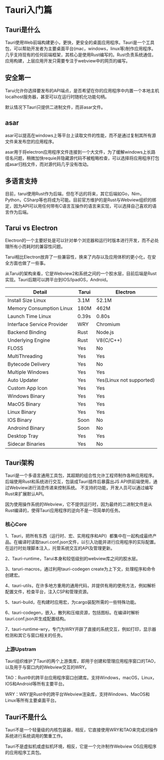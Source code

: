 # Tauri入门篇

## Tauri是什么

Tauri使用Web前端构建更小，更快，更安全的桌面应用程序。Tauri是一个工具包，可以帮助开发者为主要桌面平台(mac，windows，linux等)制作应用程序。几乎支持现有的任何前端框架，其核心是使用Rust编写的。Rust负责系统通信，应用构建，上层应用开发只需要专注于webview中的网页的编写。

## 安全第一

Tarui允许你选择要发布的API端点，是否希望在你的应用程序中内置一个本地主机localhost服务器，甚至可以在运行时随机化功能句柄。

默认情况下Tauri只提供二进制文件，而非asar文件。

## asar

asar可以提高在windows上等平台上读取文件的性能，而不是通过复制其所有源文件来发布您的应用程序。

asar用于将electron应用程序文件连接到一个大文件，为了缓解windows上长路径名问题，稍微加快requie并隐藏源代码不被粗略检查，可以选择将应用程序打包成asar归档文件，而对源代码几乎没有改动。

## 多语言支持

目前，tarui使用Rust作为后端，但在不远的将来，其它后端如Go，Nim，Python，CSharp等也将成为可能。目前官方维护的是Rust与Webview组织的绑定，因为API可以用任何带有C语言互操作的语言来实现，可以选择自己喜欢的语言作为后端。

## Tarui vs Electron

Electron的一个主要好处是可以针对单个浏览器和运行时版本进行开发，而不必处理所有小而耗时的兼容性问题。

Tarui相比Electron放弃了一些兼容性，换来了内存以及应用体积的更小化，在安全方面也做了一些事。

从Tarui的架构来看，它是Webview2和系统之间的一个胶水层，目前后端是Rust实现。Tauri后期可以跨平台到IOS/IpadOS，Android。

|    Detail     |    Tarui    |    Electron    |
| -------------| --------------| -------------|
| Install Size Linux | 3.1M        | 52.1M      |
| Memory Consumption Linux  | 180M  | 462M |
| Launch Time Linux | 0.39s | 0.80s |
| Interface Service Provider| WRY | Chromium|
| Backend Binding | Rust | Node.js |
| Underlying Engine | Rust | V8(C/C++) |
| FLOSS | Yes | No|
|MultiThreading|Yes|Yes|
|Bytecode Delivery| Yes | No|
|Multiple Windows|Yes|Yes|
|Auto Updater|Yes|Yes(Linux not supported)|
|Custom App Icon|Yes|Yes|
|Windows Binary|Yes|Yes|
|MacOS Binary|Yes|Yes|
|Linux Binary|Yes|Yes|
|IOS Binary|Soon|No|
|Androind Binary|Soon|No|
|Desktop Tray|Yes|Yes|
|Sidecar Binaries|Yes|No|


## Tauri架构

Tauri是一个多语言通用工具包，其超期的组合性允许工程师制作各种应用程序。后端使用Rust和系统进行交互，包装成Tauri插件后暴露出JS API供前端使用，通过Webview进行消息传递来控制系统。
不支持的功能，开发人员可以通过编写Rust来扩展默认API。

因为使用操作系统的Webview，它不提供运行时，因为最终的二进制文件是从Rust编译的，使得Tauri应用程序的逆向不是一项简单的任务。

### 核心Core

1、Tauri，把所有东西（运行时、宏、实用程序和API）都集中在一起构成最终产品。在编译时读取tauri.conf.json文件，以引入功能并进行应用程序的实际配置。在运行时处理脚本注入，托管系统交互的API及管理更新。

2、Tauri-runtime，Tarui本身和较低级别的webview库之间的胶水层。

3、taruri-macros，通过利用tauri-codegen create为上下文，处理程序和命令创建宏。

4、tauri-utils，在许多地方重用的通用代码，并提供有用的使用方法，例如解析配置文件，检查平台，注入CSP和管理资源。

5、tauri-build，在构建时应用宏，为cargo装配所需的一些特殊功能。

6、tauri-codegen，嵌入，散列和压缩资源，包括图标。在编译时解析tauri.conf.json并生成配置结构。

7、tauri-runtime-wry，专门为WRY开辟了直接的系统交互，例如打印，显示器检测和其它与窗口相关的任务。

### 上游Upstram

Tauri组织维护了Tauri的两个上游类库，即用于创建和管理应用程序窗口的TAO，以及用于与窗口内的Webview交互的WRY。

TAO：Rust中的跨平台应用程序窗口创建库。支持Windows，macOS，Linux，IOS和Android等所有主要平台。

WRY：WRY是Rust中的跨平台Webview渲染库，支持Windows、MacOS和Linux等所有主要桌面平台。

## Tauri不是什么

Tauri不是一个轻量级的内核包装器，相反，它直接使用WRY和TAO来完成对操作系统进行系统调用的繁重工作。

Tauri不是虚拟机或虚拟机环境，相反，它是一个允许制作Webview OS应用程序的应用程序工具包。